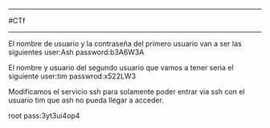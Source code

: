 
-----------------
#CTf 

-----------


El nombre de usuario y la contraseña del primero usuario van a ser las siguientes
user:Ash
	password:b3A6W3A

El nombre y usuario del segundo usuario que vamos a tener seria el siguiente
user:tim
passwrod:x522LW3


Modificamos el servicio ssh para solamente poder entrar via ssh con el usuario tim que ash no pueda llegar a acceder.

root pass:3yt3ui4op4